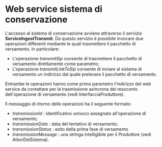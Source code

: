 # Web service sistema di conservazione #

L'accesso al sistema di conservazione avviene attraverso il servizio **ServiceIngestTransmit**. Da questo servizio è possibile invocare due operazioni differenti mediante le quali trasmettere il pacchetto di versamento. In particolare:

  * L'operazione _transmitSip_ consente di trasmettere il pacchetto di versamento direttamente come parametro;
  * L'operazione _transmitLinkToSip_ consente di inviare al sistema di versamento un indirizzo dal quale prelevare il pacchetto di versamento.

Entrambe le operazioni hanno come primo parametro l'indirizzo del web service da contattare per la trasmissione asincrona del resoconto dell'operazione di versamento (vedi InterfacciaProduttore).

Il messaggio di ritorno delle operazioni ha il seguente formato:
  * _transmissionId_ : identificativo univoco assegnato all'operazione di versamento;
  * _transmissionDate_ : data del tentativo di versamento;
  * _transmissionStatus_ : esito della prima fase di versamento
  * _transmissionMessage_ : una stringa intelligibile per il _Produttore_ (vedi AttoriDelSistema).